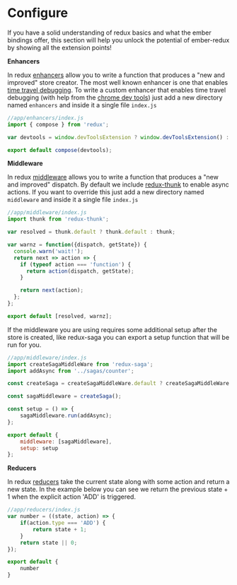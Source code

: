 # Configure

If you have a solid understanding of redux basics and what the ember bindings offer, this section will help you unlock the potential of ember-redux by showing all the extension points!

**Enhancers**

In redux [enhancers][] allow you to write a function that produces a "new and improved" store creator. The most well known enhancer is one that enables [time travel debugging][]. To write a custom enhancer that enables time travel debugging (with help from the [chrome dev tools][]) just add a new directory named `enhancers` and inside it a single file `index.js`

```js
//app/enhancers/index.js
import { compose } from 'redux';

var devtools = window.devToolsExtension ? window.devToolsExtension() : f => f;

export default compose(devtools);
```

**Middleware**

In redux [middleware][] allows you to write a function that produces a "new and improved" dispatch. By default we include [redux-thunk][] to enable async actions. If you want to override this just add a new directory named `middleware` and inside it a single file `index.js`

```js
//app/middleware/index.js
import thunk from 'redux-thunk';

var resolved = thunk.default ? thunk.default : thunk;

var warnz = function({dispatch, getState}) {
  console.warn('wait!');
  return next => action => {
    if (typeof action === 'function') {
      return action(dispatch, getState);
    }

    return next(action);
  };
};

export default [resolved, warnz];
```

If the middleware you are using requires some additional setup after the store is created, like redux-saga you can export a setup function that will be run for you.

```js
//app/middleware/index.js
import createSagaMiddleWare from 'redux-saga';
import addAsync from '../sagas/counter';

const createSaga = createSagaMiddleWare.default ? createSagaMiddleWare.default : createSagaMiddleWare;

const sagaMiddleware = createSaga();

const setup = () => {
    sagaMiddleware.run(addAsync);
};

export default {
    middleware: [sagaMiddleware],
    setup: setup
};
```

**Reducers**

In redux [reducers][] take the current state along with some action and return a new state. In the example below you can see we return the previous state + 1 when the explicit action 'ADD' is triggered.

```js
//app/reducers/index.js
var number = ((state, action) => {
    if(action.type === 'ADD') {
        return state + 1;
    }
    return state || 0;
});

export default {
    number
}
```

[chrome dev tools]: https://chrome.google.com/webstore/detail/redux-devtools/lmhkpmbekcpmknklioeibfkpmmfibljd?hl=en
[time travel debugging]: https://www.youtube.com/watch?v=xsSnOQynTHs
[enhancers]: https://github.com/reactjs/redux/blob/master/docs/Glossary.md#store-enhancer
[middleware]: https://github.com/reactjs/redux/blob/master/docs/Glossary.md#middleware
[reducers]: https://github.com/reactjs/redux/blob/master/docs/Glossary.md#reducer
[redux-thunk]: https://github.com/gaearon/redux-thunk
